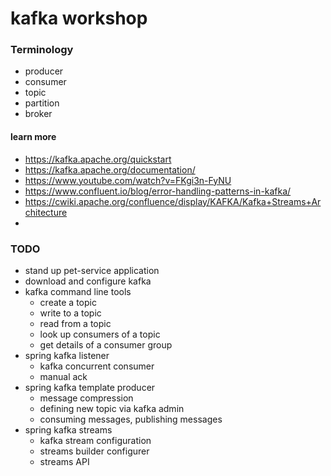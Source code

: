 # kafka workshop

### Terminology

* producer
* consumer
* topic
* partition
* broker

#### learn more

* https://kafka.apache.org/quickstart
* https://kafka.apache.org/documentation/
* https://www.youtube.com/watch?v=FKgi3n-FyNU
* https://www.confluent.io/blog/error-handling-patterns-in-kafka/
* https://cwiki.apache.org/confluence/display/KAFKA/Kafka+Streams+Architecture
*

### TODO

* stand up pet-service application
* download and configure kafka
* kafka command line tools
    * create a topic
    * write to a topic
    * read from a topic
    * look up consumers of a topic
    * get details of a consumer group
* spring kafka listener
    * kafka concurrent consumer
    * manual ack
* spring kafka template producer
    * message compression
    * defining new topic via kafka admin
    * consuming messages, publishing messages
* spring kafka streams
    * kafka stream configuration
    * streams builder configurer
    * streams API
